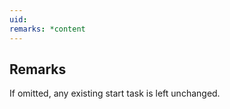 ```yaml
---
uid: 
remarks: *content
---
```

## Remarks  
 If omitted, any existing start task is left unchanged.